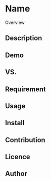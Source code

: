 Name
====

Overview

## Description

## Demo

## VS. 

## Requirement

## Usage

## Install

## Contribution

## Licence

## Author

